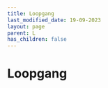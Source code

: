 ```yaml
---
title: Loopgang
last_modified_date: 19-09-2023
layout: page
parent: L
has_children: false
---
```


Loopgang
========

